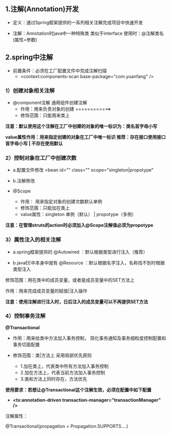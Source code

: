 ## 1.注解(Annotation)开发

* 定义：通过Spring框架提供的一系列相关注解完成项目中快速开发

* 注解：Annotation时java中一种特殊类 类似于interface  使用时：@注解类名(属性=参数)

##  2.spring中注解

* 前置条件：必须在工厂配置文件中完成注解扫描
  * <context:components-scan base-package="com.yuanfang" />

### 1）创建对象相关注解

* @component注解  通用组件创建注解
  * 作用：用来负责对象的创建       ============> <bean id="" class="" />
  * 修饰范围：只能用来类上

**注意：默认使用这个注解在工厂中创建的对象的唯一标识为：类名首字母小写** 

**value属性作用：用来指定创建的对象在工厂中唯一标识 	推荐：存在接口使用接口首字母小写 | 不存在使用默认**

### 2）控制对象在工厂中创建次数

* a.配置文件修改  <bean id="" class="" scope="singleton|propotype"

* b.注解修改

* @Scope
  * 作用：	用来指定对象的创建次数默认单例
  * 修饰范围：只能加在类上
  * value属性：singleton 单例（默认） | propotype（多例）

**注意：在管理struts的action时必须加入@Scope注解值必须为propotype**

### 3）属性注入的相关注解

* a.spring框架提供的  	@Autowired ：默认根据类型进行注入（推荐）

* b.javaEE中本身中就有     @Resource   ：默认根据名字注入，名称找不到时根据类型注入

修饰范围：用在类中的成员变量，或者是成员变量中的SET方法上

作用：用来完成成员变量的赋值|注入操作

**注意：使用注解进行注入时，日后注入的成员变量可以不再提供SET方法**

### 4）控制事务注解

**@Transactional**

* 作用：用来给类中方法加入事务控制， 简化事务通知及事务细粒度控制配置和事务切面配置

* 修饰范围：类|方法上 采用局部优先原则
  * 1.加在类上，代表类中所有方法加入事务控制
  * 2.加在方法上，代表当前方法加入事务控制
  * 3.类和方法上同时存在，方法优先

**使用要求：若想让@Transactional这个注解生效，必须在配置中如下配置**

* **<tx:annotation-driven transaction-manager="transactionManager" />**

注解属性：

@Transactional(propagation = Propagation.SUPPORTS....)